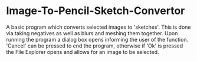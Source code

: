 # Image-To-Pencil-Sketch-Convertor

A basic program which converts selected images to 'sketches'. This is done via taking negatives as well as blurs and meshing them together.
Upon running the program a dialog box opens informing the user of the function. 'Cancel' can be pressed to end the program, otherwise if 'Ok' 
is pressed the File Explorer opens and allows for an image to be selected.
